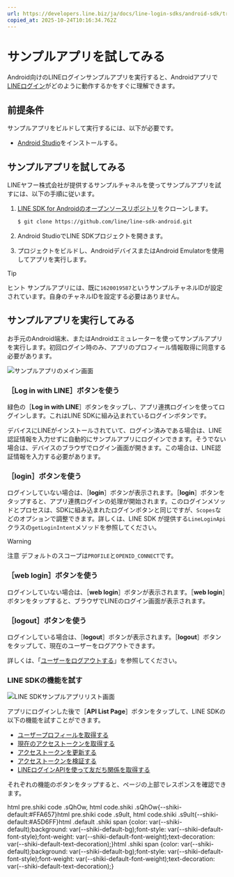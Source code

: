 ```yaml
---
url: https://developers.line.biz/ja/docs/line-login-sdks/android-sdk/try-line-login/
copied_at: 2025-10-24T10:16:34.762Z
---
```

# サンプルアプリを試してみる

Android向けのLINEログインサンプルアプリを実行すると、Androidアプリで[LINEログイン](https://developers.line.biz/ja/docs/line-login/overview/)がどのように動作するかをすぐに理解できます。

## 前提条件

サンプルアプリをビルドして実行するには、以下が必要です。

*   [Android Studio](https://developer.android.com/studio)をインストールする。

## サンプルアプリを試してみる

LINEヤフー株式会社が提供するサンプルチャネルを使ってサンプルアプリを試すには、以下の手順に従います。

1.  [LINE SDK for Androidのオープンソースリポジトリ](https://github.com/line/line-sdk-android)をクローンします。
    ```sh
    $ git clone https://github.com/line/line-sdk-android.git
    ```
    
2.  Android StudioでLINE SDKプロジェクトを開きます。
3.  プロジェクトをビルドし、AndroidデバイスまたはAndroid Emulatorを使用してアプリを実行します。

> [!TIP]
> ヒント
> サンプルアプリには、既に`1620019587`というサンプルチャネルIDが設定されています。自身のチャネルIDを設定する必要はありません。

## サンプルアプリを実行してみる

お手元のAndroid端末、またはAndroidエミュレーターを使ってサンプルアプリを実行します。初回ログイン時のみ、アプリのプロフィール情報取得に同意する必要があります。

![サンプルアプリのメイン画面](https://developers.line.biz/media/line-login/try-line-login/line-sdk-sample-app-home-screen.jpg)

### ［Log in with LINE］ボタンを使う

緑色の［**Log in with LINE**］ボタンをタップし、アプリ連携ログインを使ってログインします。これはLINE SDKに組み込まれているログインボタンです。

デバイスにLINEがインストールされていて、ログイン済みである場合は、LINE認証情報を入力せずに自動的にサンプルアプリにログインできます。そうでない場合は、デバイスのブラウザでログイン画面が開きます。この場合は、LINE認証情報を入力する必要があります。

### ［login］ボタンを使う

ログインしていない場合は、［**login**］ボタンが表示されます。［**login**］ボタンをタップすると、アプリ連携ログインの処理が開始されます。このログインメソッドとプロセスは、SDKに組み込まれたログインボタンと同じですが、`Scopes`などのオプションで調整できます。詳しくは、LINE SDK が提供する`LineLoginApi`クラスの`getLoginIntent`メソッドを参照してください。

> [!WARNING]
> 注意
> デフォルトのスコープは`PROFILE`と`OPENID_CONNECT`です。

### ［web login］ボタンを使う

ログインしていない場合は、［**web login**］ボタンが表示されます。［**web login**］ボタンをタップすると、ブラウザでLINEのログイン画面が表示されます。

### ［logout］ボタンを使う

ログインしている場合は、［**logout**］ボタンが表示されます。［**logout**］ボタンをタップして、現在のユーザーをログアウトできます。

詳しくは、「[ユーザーをログアウトする](https://developers.line.biz/ja/docs/line-login-sdks/android-sdk/managing-users/#logout)」を参照してください。

### LINE SDKの機能を試す

![LINE SDKサンプルアプリリスト画面](https://developers.line.biz/media/line-login/try-line-login/line-sdk-sample-app-api-list-screen.jpg)

アプリにログインした後で［**API List Page**］ボタンをタップして、LINE SDKの以下の機能を試すことができます。

*   [ユーザープロフィールを取得する](https://developers.line.biz/ja/docs/line-login-sdks/android-sdk/managing-users/#get-profile)
*   [現在のアクセストークンを取得する](https://developers.line.biz/ja/docs/line-login-sdks/android-sdk/managing-access-tokens/#get-current-token)
*   [アクセストークンを更新する](https://developers.line.biz/ja/docs/line-login-sdks/android-sdk/managing-access-tokens/#refresh-token)
*   [アクセストークンを検証する](https://developers.line.biz/ja/docs/line-login-sdks/android-sdk/managing-access-tokens/#verify-access-token)
*   [LINEログインAPIを使って友だち関係を取得する](https://developers.line.biz/ja/docs/line-login-sdks/android-sdk/link-a-bot/#use-line-login-api)

それぞれの機能のボタンをタップすると、ページの上部でレスポンスを確認できます。

html pre.shiki code .sQhOw, html code.shiki .sQhOw{--shiki-default:#FFA657}html pre.shiki code .s9uIt, html code.shiki .s9uIt{--shiki-default:#A5D6FF}html .default .shiki span {color: var(--shiki-default);background: var(--shiki-default-bg);font-style: var(--shiki-default-font-style);font-weight: var(--shiki-default-font-weight);text-decoration: var(--shiki-default-text-decoration);}html .shiki span {color: var(--shiki-default);background: var(--shiki-default-bg);font-style: var(--shiki-default-font-style);font-weight: var(--shiki-default-font-weight);text-decoration: var(--shiki-default-text-decoration);}